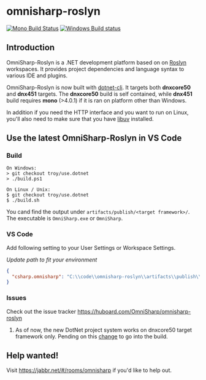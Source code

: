 omnisharp-roslyn
================

[![Mono Build Status](https://travis-ci.org/OmniSharp/omnisharp-roslyn.svg?branch=master)](https://travis-ci.org/OmniSharp/omnisharp-roslyn)
[![Windows Build status](https://ci.appveyor.com/api/projects/status/dj36uvllv0qmkljr?svg=true)](https://ci.appveyor.com/project/david-driscoll/omnisharp-roslyn)

## Introduction

OmniSharp-Roslyn is a .NET development platform based on on [Roslyn](https://github.com/dotnet/roslyn) workspaces. It provides project dependencies and language syntax to various IDE and plugins.

OmniSharp-Roslyn is now built with [dotnet-cli]( http://dotnet.github.io/getting-started/). It targets both __dnxcore50__ and __dnx451__ targets. The __dnxcore50__ build is self contained, while __dnx451__ build requires __mono__ (>4.0.1) if it is ran on platform other than Windows.

In addition if you need the HTTP interface and you want to run on Linux, you'll also need to make sure that you have [libuv](http://libuv.org) installed.

## Use the latest OmniSharp-Roslyn in VS Code

### Build

```
On Windows:
> git checkout troy/use.dotnet
> ./build.ps1

On Linux / Unix:
$ git checkout troy/use.dotnet
$ ./build.sh

```

You cand find the output under `artifacts/publish/<target framework>/`. The executable is `OmniSharp.exe` or `OmniSharp`.

### VS Code

Add following setting to your User Settings or Workspace Settings. 

_Update path to fit your environment_

``` JSON
{
  "csharp.omnisharp": "C:\\code\\omnisharp-roslyn\\artifacts\\publish\\OmniSharp\\dnxcore50\\omnisharp.exe"
}
```

### Issues
Check out the issue tracker https://huboard.com/OmniSharp/omnisharp-roslyn

1. As of now, the new DotNet project system works on dnxcore50 target framework only. Pending on this [change](https://github.com/dotnet/cli/commit/c881516abf4ee50ebea4e6d8fd065939248ec9e6) to go into the build.

## Help wanted!
Visit https://jabbr.net/#/rooms/omnisharp if you'd like to help out.
